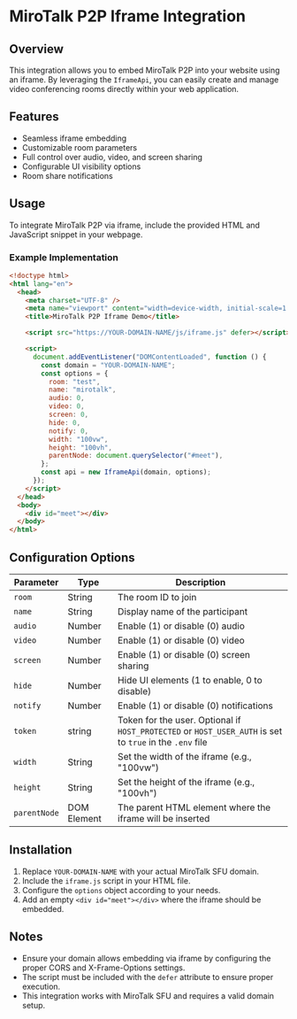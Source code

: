 # MiroTalk P2P Iframe Integration

## Overview

This integration allows you to embed MiroTalk P2P into your website using an iframe. By leveraging the `IframeApi`, you can easily create and manage video conferencing rooms directly within your web application.

## Features

- Seamless iframe embedding
- Customizable room parameters
- Full control over audio, video, and screen sharing
- Configurable UI visibility options
- Room share notifications

## Usage

To integrate MiroTalk P2P via iframe, include the provided HTML and JavaScript snippet in your webpage.

### Example Implementation

```html
<!doctype html>
<html lang="en">
  <head>
    <meta charset="UTF-8" />
    <meta name="viewport" content="width=device-width, initial-scale=1.0" />
    <title>MiroTalk P2P Iframe Demo</title>

    <script src="https://YOUR-DOMAIN-NAME/js/iframe.js" defer></script>

    <script>
      document.addEventListener("DOMContentLoaded", function () {
        const domain = "YOUR-DOMAIN-NAME";
        const options = {
          room: "test",
          name: "mirotalk",
          audio: 0,
          video: 0,
          screen: 0,
          hide: 0,
          notify: 0,
          width: "100vw",
          height: "100vh",
          parentNode: document.querySelector("#meet"),
        };
        const api = new IframeApi(domain, options);
      });
    </script>
  </head>
  <body>
    <div id="meet"></div>
  </body>
</html>
```

## Configuration Options

| Parameter    | Type        | Description                                                                                              |
| ------------ | ----------- | -------------------------------------------------------------------------------------------------------- |
| `room`       | String      | The room ID to join                                                                                      |
| `name`       | String      | Display name of the participant                                                                          |
| `audio`      | Number      | Enable (1) or disable (0) audio                                                                          |
| `video`      | Number      | Enable (1) or disable (0) video                                                                          |
| `screen`     | Number      | Enable (1) or disable (0) screen sharing                                                                 |
| `hide`       | Number      | Hide UI elements (1 to enable, 0 to disable)                                                             |
| `notify`     | Number      | Enable (1) or disable (0) notifications                                                                  |
| `token`      | string      | Token for the user. Optional if `HOST_PROTECTED` or `HOST_USER_AUTH` is set to `true` in the `.env` file |
| `width`      | String      | Set the width of the iframe (e.g., "100vw")                                                              |
| `height`     | String      | Set the height of the iframe (e.g., "100vh")                                                             |
| `parentNode` | DOM Element | The parent HTML element where the iframe will be inserted                                                |

## Installation

1. Replace `YOUR-DOMAIN-NAME` with your actual MiroTalk SFU domain.
2. Include the `iframe.js` script in your HTML file.
3. Configure the `options` object according to your needs.
4. Add an empty `<div id="meet"></div>` where the iframe should be embedded.

## Notes

- Ensure your domain allows embedding via iframe by configuring the proper CORS and X-Frame-Options settings.
- The script must be included with the `defer` attribute to ensure proper execution.
- This integration works with MiroTalk SFU and requires a valid domain setup.
